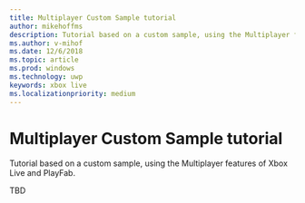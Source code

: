 ```yaml
---
title: Multiplayer Custom Sample tutorial
author: mikehoffms
description: Tutorial based on a custom sample, using the Multiplayer features of Xbox Live and PlayFab.
ms.author: v-mihof
ms.date: 12/6/2018
ms.topic: article
ms.prod: windows
ms.technology: uwp
keywords: xbox live
ms.localizationpriority: medium
---
```


# Multiplayer Custom Sample tutorial

Tutorial based on a custom sample, using the Multiplayer features of Xbox Live and PlayFab.

TBD
